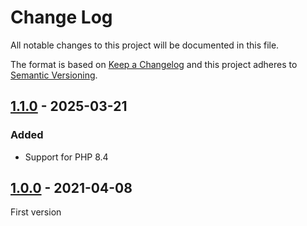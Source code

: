 # Change Log
All notable changes to this project will be documented in this file.

The format is based on [Keep a Changelog](http://keepachangelog.com/)
and this project adheres to [Semantic Versioning](http://semver.org/).

## [1.1.0] - 2025-03-21
### Added
- Support for PHP 8.4

## [1.0.0] - 2021-04-08
First version

[1.1.0]: https://github.com/middlewares/image-manipulation/compare/v1.0.0...v1.1.0
[1.0.0]: https://github.com/middlewares/image-manipulation/releases/tag/v1.0.0
